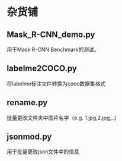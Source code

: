 # 杂货铺

## Mask_R-CNN_demo.py
用于Mask R-CNN Benchmark的测试。

## labelme2COCO.py
将labelme标注文件转换为coco数据集格式

## rename.py
批量更改文件夹中图片名字（e.g. 1.jpg,2.jpg,..)

## jsonmod.py
用于批量更改json文件中的信息
